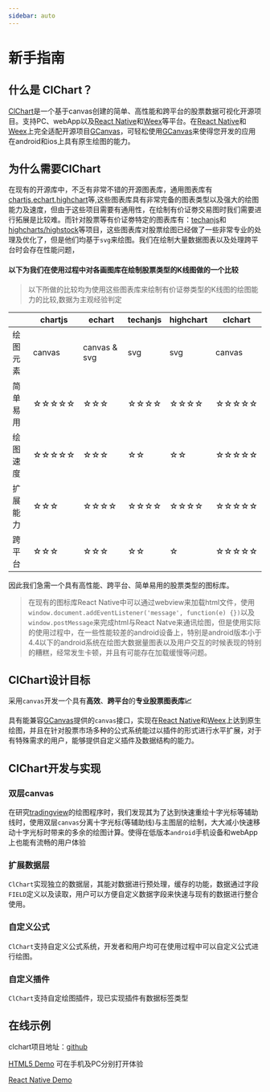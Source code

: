 ```yaml
---
sidebar: auto
---
```


# 新手指南

## 什么是 ClChart？

[ClChart](https://github.com/seerline/clchart)是一个基于canvas创建的简单、高性能和跨平台的股票数据可视化开源项目。支持PC、webApp以及[React Native](https://github.com/facebook/react-native)和[Weex](https://github.com/apache/incubator-weex)等平台。在[React Native](https://github.com/facebook/react-native)和[Weex](https://github.com/apache/incubator-weex)上完全适配开源项目[GCanvas](https://github.com/alibaba/GCanvas)，可轻松使用[GCanvas](https://github.com/alibaba/GCanvas)来使得您开发的应用在android和ios上具有原生绘图的能力。

## 为什么需要ClChart

在现有的开源库中，不乏有非常不错的开源图表库，通用图表库有[chartjs](https://github.com/chartjs/Chart.js),[echart](https://github.com/apache/incubator-echarts),[highchart](https://github.com/highcharts/highcharts)等,这些图表库具有非常完备的图表类型以及强大的绘图能力及速度，但由于这些项目需要有通用性，在绘制有价证劵交易图时我们需要进行拓展是比较难。而针对股票等有价证劵特定的图表库有：[techanjs](https://github.com/andredumas/techan.js)和[highcharts/highstock](https://github.com/highcharts/highcharts)等项目，这些图表库对股票绘图已经做了一些非常专业的处理及优化了，但是他们均基于`svg`来绘图。我们在绘制大量数据图表以及处理跨平台时会存在性能问题，

#### 以下为我们在使用过程中对各画图库在绘制股票类型的K线图做的一个比较

> 以下所做的比较均为使用这些图表库来绘制有价证劵类型的K线图的绘图能力的比较,数据为主观经验判定

|   | chartjs | echart | techanjs | highchart | clchart |
| --- | --- | --- | --- | --- | --- |
| 绘图元素 |canvas| canvas & svg| svg | svg | canvas |
| 简单易用 | ☆☆☆☆☆ | ☆☆☆ | ☆☆☆☆  | ☆☆☆☆ | ☆☆☆☆☆ |
| 绘图速度 | ☆☆☆☆☆ | ☆☆☆ | ☆☆ | ☆☆ | ☆☆☆☆☆ |
| 扩展能力 | ☆☆☆ | ☆☆☆☆ | ☆☆☆☆ | ☆☆☆☆ | ☆☆☆☆☆ |
| 跨平台 | ☆☆☆ | ☆☆☆ | ☆☆ | ☆ | ☆☆☆☆☆ |

因此我们急需一个具有高性能、跨平台、简单易用的股票类型的图标库。

> 在现有的图标库React Native中可以通过webview来加载html文件，使用`window.document.addEventListener('message', function(e) {})`以及`window.postMessage`来完成html与React Natve来通讯绘图，但是使用实际的使用过程中，在一些性能较差的android设备上，特别是android版本小于4.4以下的android系统在绘图大数据量图表以及用户交互的时候表现的特别的糟糕，经常发生卡顿，并且有可能存在加载缓慢等问题。

## ClChart设计目标

采用`canvas`开发一个具有**高效**、**跨平台**的**专业股票图表库📈**

具有能兼容[GCanvas](https://github.com/alibaba/GCanvas)提供的`canvas`接口，实现在[React Native](https://github.com/facebook/react-native)和[Weex](https://github.com/apache/incubator-weex)上达到原生绘图，并且在针对股票市场多种的公式系统能过以插件的形式进行水平扩展，对于有特殊需求的用户，能够提供自定义插件及数据结构的能力。

## ClChart开发与实现

### 双层canvas

在研究[tradingview](https://tradingview.com)的绘图程序时，我们发现其为了达到快速重绘十字光标等辅助线时，使用双层`canvas`分离十字光标(等辅助线)与主图层的绘制，大大减小快速移动十字光标时带来的多余的绘图计算。使得在低版本`android`手机设备和webApp上也能有流畅的用户体验

### 扩展数据层

`ClChart`实现独立的数据层，其能对数据进行预处理，缓存的功能，数据通过字段`FIELD`定义以及读取，用户可以方便自定义数据字段来快速与现有的数据进行整合使用。

### 自定义公式

`ClChart`支持自定义公式系统，开发者和用户均可在使用过程中可以自定义公式进行绘图。

### 自定义插件

`ClChart`支持自定绘图插件，现已实现插件有数据标签类型


## 在线示例

clchart项目地址：[github](https://github.com/seerline/clchart)

[HTML5 Demo](https://seerline.github.io/clchart/) 可在手机及PC分别打开体验

[React Native Demo](https://github.com/seerline/react-native-clchart-demo)
